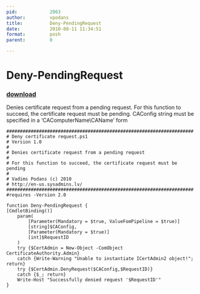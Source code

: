 ```yaml
---
pid:            2063
author:         vpodans
title:          Deny-PendingRequest
date:           2010-08-11 11:34:51
format:         posh
parent:         0

---
```


# Deny-PendingRequest

### [download](//scripts/2063.ps1)

Denies certificate request from a pending request. For this function to succeed, the certificate request must be pending. CAConfig string must be specified in a ‘CAComputerName\CAName’ form

```posh
#####################################################################
# Deny certificate request.ps1
# Version 1.0
#
# Denies certificate request from a pending request
#
# For this function to succeed, the certificate request must be pending
#
# Vadims Podans (c) 2010
# http://en-us.sysadmins.lv/
#####################################################################
#requires -Version 2.0

function Deny-PendingRequest {
[CmdletBinding()]
    param(
        [Parameter(Mandatory = $true, ValueFomPipeline = $true)]
        [string]$CAConfig,
        [Parameter(Mandatory = $true)]
        [int]$RequestID
    )
    try {$CertAdmin = New-Object -ComObject CertificateAuthority.Admin}
    catch {Write-Warning "Unable to instantiate ICertAdmin2 object!"; return}
    try {$CertAdmin.DenyRequest($CAConfig,$RequestID)}
    catch {$_; return}
    Write-Host "Successfully denied request '$RequestID'"
}
```
